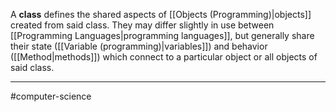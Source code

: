 A **class** defines the shared aspects of [[Objects (Programming)|objects]] created from said class. They may differ slightly in use between [[Programming Languages|programming languages]], but generally share their state ([[Variable (programming)|variables]]) and behavior ([[Method|methods]]) which connect to a particular object or all objects of said class.

---
#computer-science 